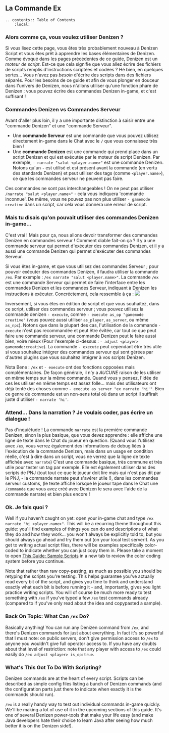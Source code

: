 La Commande Ex
--------------

```eval_rst
.. contents:: Table of Contents
    :local:
```

### Alors comme ça, vous voulez utiliser Denizen ?

Si vous lisez cette page, vous êtes très probablement nouveau à Denizen Script et vous êtes prêt à apprendre les bases élémentaires de Denizen. Comme évoqué dans les pages précédentes de ce guide, Denizen est un *moteur de script*. Est-ce que cela signifie que vous allez écrire des fichiers de scripts remplis d'instructions scriptées et codées ? Hé bien, en quelques sortes... Vous n'avez pas *besoin* d'écrire des scripts dans des fichiers séparés. Pour les besoins de ce guide et afin de vous plonger en douceur dans l'univers de Denizen, nous n'allons utiliser qu'une fonction phare de Denizen : vous pouvez écrire des commandes Denizen in-game, et c'est suffisant !

### Commandes Denizen vs Commandes Serveur

Avant d'aller plus loin, il y a une importante distinction à saisir entre une "commande Denizen" et une "commande Serveur".

- Une **commande Serveur** est une commande que vous pouvez utilisez directement in-game dans le Chat avec le `/` que vous connaissez très bien !
- Une **commande Denizen** est une commande qui prend place dans un script Denizen et qui est exécutée par le moteur de script Denizen. Par exemple, `- narrate "salut <player.name>"` est une commande Denizen. Notons qu'un `-` est utilisé et est présent avant la commande (en vertu des standards Denizen) et peut utiliser des tags (comme `<player.name>`), ce que les commandes serveur ne peuvent pas faire.

Ces commandes ne sont pas interchangeables ! On ne peut pas utiliser `/narrate "salut <player.name>"` - cela vous indiquera 'commande inconnue'. De même, vous ne pouvez pas non plus utiliser `- gamemode creative` dans un script, car cela vous donnera une erreur de script.

### Mais tu disais qu'on pouvait utiliser des commandes Denizen in-game...

C'est vrai ! Mais pour ça, nous allons devoir transformer des commandes Denizen en commandes serveur ! Comment diable fait-on ça ? Il y a une commande serveur qui permet d'exécuter des commandes Denizen, et il y a aussi une commande Denizen qui permet d'exécuter des commandes Serveur.

Si vous êtes in-game, et que vous utilisez des commandes Serveur ; pour pouvoir exécuter des commandes Denizen, il faudra utiliser la commande `/ex`. Par exemple : `/ex narrate "salut <player.name>"`. La commande `/ex` est une commande Serveur qui permet de faire l'interface entre les commandes Denizen et les commandes Serveur, indiquant à Denizen les instructions à exécuter. Concréctement, cela ressemble à ça :
![](https://i.alexgoodwin.media/i/denizen_guide/a5d1c0.png)

Inversement, si vous êtes en édition de script et que vous souhaitez, dans ce script, utiliser des commandes serveur ; vous pouvez utilisez la commande denizen `- execute`, comme `- execute as_op "gamemode creative"` <span class="parens">(vous pouvez aussi utiliser `as_player`, `as_server`, ou même `as_npc`)</span>. Notons que dans la plupart des cas, l'utilisation de la commande `- execute` n'est pas recommandée et peut être évitée, car tout ce que peut faire une commande serveur, une commande Denizen peut le faire aussi bien, voire mieux <span class="parens">(Pour l'exemple ci-dessus : `- adjust <player> gamemode:creative`)</span>. La commande `- execute` peut cependant être trés utile si vous souhaitez intégrer des commandes serveur qui sont gérées par d'autres plugins que vous souhaitez intégrer à vos scripts Denizen.

Nota Bene : `/ex` et `- execute` ont des fonctions opposées mais complémentaires. De façon générale, il n'y a *AUCUNE* raison de les utiliser en même temps sur la même commande. Quand vous y pensez, l'idée de ces les utiliser en même temps est assez folle... mais des utilisateurs ont déjà tenté des choses comme `- execute as_server "ex narrate 'hi'"`. Bien ce genre de commande est un non-sens total où dans un script il suffirait juste d'utiliser `- narrate 'hi'`.

### Attend... Dans la narration ? Je voulais coder, pas écrire un dialogue !

Pas d'inquiétude ! La commande `narrate` est la premiére commande Denizen, sinon la plus basique, que vous devez apprendre : elle affiche une ligne de texte dans le Chat du joueur en question. <span class="parens">(Quand vous l'utilisez avec `/ex`, vous verrez également des informations de debug liées à l'exécution de la commande Denizen, mais dans un usage en condition réelle, c'est à dire dans un script, vous ne verrez que la ligne de texte affichée avec `narrate`)</span> C'est une commande basique, très commune et très utile pour tester un tag par exemple. Elle est également utiliser dans des scripts de PNJ <span class="parens">(tout tout ce que le joueur doit lire mais qui n'est pas dit par le PNJ, - la commande narrate peut s'avérer utile !)</span>, dans les commandes serveur customs, <span class="parens">(le texte affiché lorsque le joueur tape dans le Chat une `/commande` que vous avez créé avec Denizen le sera avec l'aide de la commande narrate)</span> et bien plus encore !

### Ok. Je fais quoi ?

Well if you haven't caught on yet: open your in-game chat and type `/ex narrate "hi <player.name>"`. This will be a recurring theme throughout this guide: you'll find examples of things you can do and descriptions of what they do and how they work... you won't always be explicitly told to, but you should always go ahead and try them out (on your local test server!). As you get to writing actual script files, there will be examples specifically color-coded to indicate whether you can just copy them in. Please take a moment to open [This Guide: Sample Scripts](/guides/this-guide/sample-scripts) in a new tab to review the color coding system before you continue.

Note that rather than raw copy-pasting, as much as possible you should be retyping the scripts you're testing. This helps guarantee you've actually read every bit of the script, and gives you time to think and understand exactly what each bit is before running it - and, importantly, gives you light practice writing scripts. You will of course be much more ready to test something with `/ex` if you've typed a few `/ex` test commands already (compared to if you've only read about the idea and copypasted a sample).

### Back On Topic: What Can `/ex` Do?

Basically anything! You can run any Denizen command from `/ex`, and there's Denizen commands for just about everything. In fact it's so powerful that I must note: on public servers, don't give permission access to `/ex` to anyone you wouldn't give full operator access to. If you have any doubts about that level of restriction: note that any player with access to `/ex` could easily do `/ex adjust <player> is_op:true`.

### What's This Got To Do With Scripting?

Denizen commands are at the heart of every script. Scripts can be described as simple config files listing a bunch of Denizen commands <span class="parens">(and the configuration parts just there to indicate when exactly it is the commands should run)</span>.

`/ex` is a really handy way to test out individual commands in-game quickly. We'll be making a lot of use of it in the upcoming sections of this guide. It's one of several Denizen power-tools that make your life easy <span class="parens">(and make Java developers hate their choice to learn Java after seeing how much better it is on the Denizen side!)</span>.
